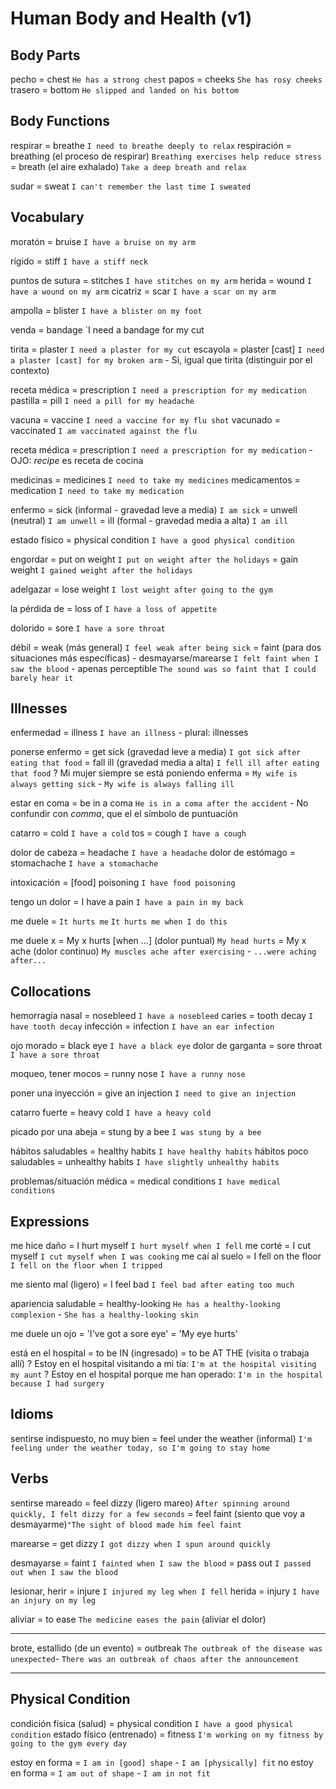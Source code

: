 # Human Body and Health (v1)


## Body Parts

pecho = chest `He has a strong chest`
papos = cheeks `She has rosy cheeks`
trasero = bottom `He slipped and landed on his bottom`

## Body Functions

respirar = breathe `I need to breathe deeply to relax`
respiración
    = breathing (el proceso de respirar) `Breathing exercises help reduce stress`
    = breath (el aire exhalado) `Take a deep breath and relax`

sudar = sweat `I can't remember the last time I sweated`



## Vocabulary

moratón = bruise `I have a bruise on my arm`

rígido = stiff `I have a stiff neck`

puntos de sutura = stitches `I have stitches on my arm`
herida = wound `I have a wound on my arm`
cicatriz = scar `I have a scar on my arm`

ampolla = blister `I have a blister on my foot`


venda = bandage `I need a bandage for my cut

tirita = plaster `I need a plaster for my cut`
escayola = plaster [cast] `I need a plaster [cast] for my broken arm`
    - Si, igual que tirita (distinguir por el contexto)

receta médica = prescription `I need a prescription for my medication`
pastilla = pill `I need a pill for my headache`

vacuna = vaccine `I need a vaccine for my flu shot`
vacunado = vaccinated `I am vaccinated against the flu`


receta médica
    = prescription `I need a prescription for my medication`
        - OJO: _recipe_ es receta de cocina

medicinas = medicines `I need to take my medicines`
medicamentos = medication `I need to take my medication`


enfermo
    = sick (informal - gravedad leve a media) `I am sick`
    = unwell (neutral) `I am unwell`
    = ill (formal - gravedad media a alta) `I am ill`


estado físico = physical condition `I have a good physical condition`

engordar
    = put on weight `I put on weight after the holidays`
    = gain weight `I gained weight after the holidays`

adelgazar = lose weight `I lost weight after going to the gym`

la pérdida de = loss of `I have a loss of appetite`

dolorido = sore `I have a sore throat`

débil
    = weak (más general) `I feel weak after being sick`
    = faint (para dos situaciones más específicas)
        - desmayarse/marearse `I felt faint when I saw the blood`
        - apenas perceptible `The sound was so faint that I could barely hear it`


## Illnesses

enfermedad = illness `I have an illness`
    - plural: illnesses

ponerse enfermo
    = get sick (gravedad leve a media) `I got sick after eating that food`
    = fall ill (gravedad media a alta) `I fell ill after eating that food`
    ? Mi mujer siempre se está poniendo enferma = `My wife is always getting sick` - `My wife is always falling ill`

estar en coma = be in a coma `He is in a coma after the accident`
    - No confundir con _comma_, que el el símbolo de puntuación

catarro = cold `I have a cold`
tos = cough `I have a cough`

dolor de cabeza = headache `I have a headache`
dolor de estómago = stomachache `I have a stomachache`

intoxicación = [food] poisoning `I have food poisoning`

tengo un dolor
    = I have a pain `I have a pain in my back`

me duele = `It hurts me` `It hurts me when I do this`

me duele x
    = My x hurts [when ...] (dolor puntual) `My head hurts`
    = My x ache (dolor continuo) `My muscles ache after exercising` - `...were aching after...`


## Collocations

hemorragia nasal = nosebleed `I have a nosebleed`
caries = tooth decay `I have tooth decay`
infección = infection `I have an ear infection`

ojo morado = black eye `I have a black eye`
dolor de garganta = sore throat `I have a sore throat`

moqueo, tener mocos = runny nose `I have a runny nose`

poner una inyección = give an injection `I need to give an injection`

catarro fuerte = heavy cold `I have a heavy cold`

picado por una abeja = stung by a bee `I was stung by a bee`

hábitos saludables = healthy habits `I have healthy habits`
hábitos poco saludables = unhealthy habits `I have slightly unhealthy habits`

problemas/situación médica = medical conditions `I have medical conditions`


## Expressions

me hice daño = I hurt myself `I hurt myself when I fell`
me corté = I cut myself `I cut myself when I was cooking`
me caí al suelo = I fell on the floor `I fell on the floor when I tripped`

me siento mal (ligero) = I feel bad `I feel bad after eating too much`

apariencia saludable = healthy-looking `He has a healthy-looking complexion` - `She has a healthy-looking skin`

me duele un ojo
    = 'I've got a sore eye'
    = 'My eye hurts'

está en el hospital
    = to be IN (ingresado)
    = to be AT THE (visita o trabaja allí)
    ?  Estoy en el hospital visitando a mi tía: `I'm at the hospital visiting my aunt`
    ? Estoy en el hospital porque me han operado: `I'm in the hospital because I had surgery`

## Idioms

sentirse indispuesto, no muy bien
    = feel under the weather (informal) `I'm feeling under the weather today, so I'm going to stay home`

## Verbs

sentirse mareado
    = feel dizzy (ligero mareo) `After spinning around quickly, I felt dizzy for a few seconds`
    = feel faint (siento que voy a desmayarme)`"The sight of blood made him feel faint`

marearse = get dizzy `I got dizzy when I spun around quickly`

desmayarse
    = faint `I fainted when I saw the blood`
    = pass out `I passed out when I saw the blood`



lesionar, herir = injure `I injured my leg when I fell`
herida = injury `I have an injury on my leg`

aliviar
    = to ease `The medicine eases the pain` (aliviar el dolor)




-----------
brote, estallido (de un evento) = outbreak `The outbreak of the disease was unexpected`- `There was an outbreak of chaos after the announcement`

----

## Physical Condition

condición física (salud) = physical condition `I have a good physical condition`
estado físico (entrenado) = fitness `I'm working on my fitness by going to the gym every day`

estoy en forma = `I am in [good] shape` - `I am [physically] fit`
no estoy en forma = `I am out of shape` - `I am in not fit`
